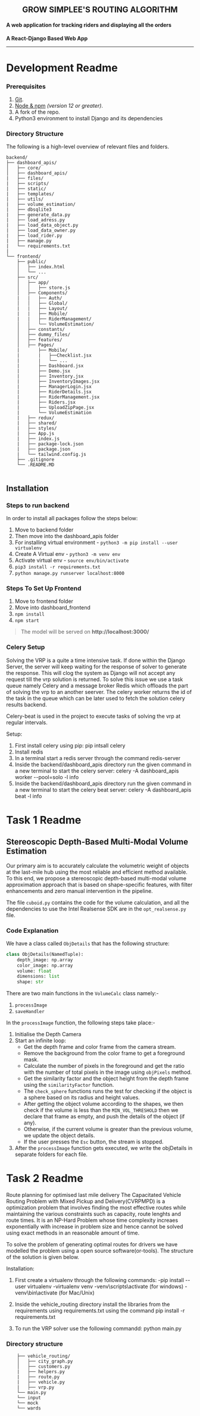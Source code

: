 
<h2 align="center">GROW SIMPLEE'S ROUTING ALGORITHM</h2>
<h4 align="left">A web application for tracking riders and displaying all the orders</h4>

**A React-Django Based  Web App**  

-------

# Development Readme

### Prerequisites

1.  [Git](https://git-scm.com/downloads).
2.  [Node & npm](https://nodejs.org/en/download/) _(version 12 or greater)_.
3.  A fork of the repo.
4.  Python3 environment to install Django and its dependencies

### Directory Structure

The following is a high-level overview of relevant files and folders.

```
backend/
├── dashboard_apis/
│   ├── core/
│   ├── dashboard_apis/
|   ├── files/
|   ├── scripts/
|   ├── static/
|   ├── templates/
|   ├── utils/
|   ├── volume_estimation/
|   ├── dbsqlite3
|   ├── generate_data.py
|   ├── load_adress.py
|   ├── load_data_object.py
|   ├── load_data_owner.py
|   ├── load_rider.py
|   ├── manage.py 
|   └── requirements.txt
|
└── frontend/
    ├── public/
    │   ├── index.html
    │   └── ...
    ├── src/
    │   ├── app/
    │   │   ├── store.js
    │   ├── Components/
    |   |   ├── Auth/
    │   │   ├── Global/
    |   |   ├── Layout/
    |   |   ├── Mobile/
    |   |   ├── RiderManagement/
    │   │   └── VolumeEstimation/
    │   ├── constants/
    │   ├── dummy_files/
    │   ├── features/
    │   ├── Pages/
    |       ├── Mobile/
    |       |   ├──Checklist.jsx
    |       |   └── ...
    |       ├── Dashboard.jsx
    |       ├── Demo.jsx
    |       ├── Inventory.jsx
    |       ├── InventoryImages.jsx
    |       ├── ManagerLogin.jsx
    |       ├── RiderDetails.jsx
    |       ├── RiderManagement.jsx
    |       ├── Riders.jsx
    |       ├── UploadZipPage.jsx
    |       └── VolumeEstimation
    |   ├── redux/
    |   ├── shared/
    |   ├── styles/
    |   ├── App.js
    |   ├── index.js
    |   ├── package-lock.json
    |   ├── package.json
    |   └── tailwind.config.js
    ├── .gitignore
    └── .README.MD
       
```

## Installation

### Steps to run backend

In order to install all packages follow the steps below:

 1. Move to backend folder
 2. Then move into the dashboard_apis folder
 3. For installing virtual environment - `python3 -m pip install --user virtualenv`
 4. Create A Virtual env - `python3 -m venv env`
 5. Activate virtual env - `source env/bin/activate`
 6. `pip3 install -r requirements.txt`
 7. `python manage.py runserver localhost:8000`

### Steps To Set Up Frontend
 1. Move to frontend folder
 2. Move into dashboard_frontend
 3. `npm install`
 4. `npm start`




> The model will be served on **http://localhost:3000/**


### Celery Setup
Solving the VRP is a quite a time intensive task. If done within the Django Server, the server will keep waiting for the response of solver to generate the response. This will clog the system as Django will not accept any request till the vrp solution is returned. To solve this issue we use a task queue namely Celery and a message broker Redis which offloads the part of solving the vrp to an another seerver.
The celery worker returns the id of the task in the queue which can be later used to fetch the solution celery results backend.

Celery-beat is used in the project to execute tasks of solving the vrp at regular intervals.

Setup:
1. First install celery using pip:
    pip intsall celery
2. Install redis
3. In a terminal start a redis server through the command
    redis-server
4. Inside the backend/dashboard_apis directory run the given command in a new terminal to start the celery server:
    celery -A dashboard_apis worker --pool=solo -l info
5. Inside the backend/dashboard_apis directory run the given command in a new terminal to start the celery beat server:
    celery -A dashboard_apis beat -l info


# Task 1 Readme

## Stereoscopic Depth-Based Multi-Modal Volume Estimation
Our primary aim is to accurately calculate the volumetric weight of objects at the last-mile hub using the most reliable and efficient method available. To this end, we propose a stereoscopic depth-based multi-modal volume approximation approach that is based on shape-specific features, with filter enhancements and zero manual intervention in the pipeline.

The file `cuboid.py` contains the code for the volume calculation, and all the dependencies to use the Intel Realsense SDK are in the `opt_realsense.py` file.

### Code Explanation
We have a class called `ObjDetails` that has the following structure:
```py
class ObjDetails(NamedTuple):
    depth_image: np.array
    color_image: np.array
    volume: float
    dimensions: list
    shape: str
```

There are two main functions in the `VolumeCalc` class namely:-
1. `processImage`
2. `saveHandler`

In the `processImage` function, the following steps take place:-
1. Initialise the Depth Camera
2. Start an infinite loop:
    - Get the depth frame and color frame from the camera stream.
    - Remove the background from the color frame to get a foreground mask.
    - Calculate the number of pixels in the foreground and get the ratio with the number of total pixels in the image using `objPixels` method.
    - Get the similarity factor and the object height from the depth frame using the `similarityFactor` function.
    - The `check_sphere` functions runs the test for checking if the object is a sphere based on its radius and height values.
    - After getting the object volume according to the shapes, we then check if the volume is less than the `MIN_VOL_THRESHOLD` then we declare that frame as empty, and push the details of the object (if any).
    - Otherwise, if the current volume is greater than the previous volume, we update the object details. 
    - If the user presses the `Esc` button, the stream is stopped.
3. After the `processImage` function gets executed, we write the objDetails in separate folders for each file.


 # Task 2 Readme

Route planning for optimised last mile delivery
The Capacitated Vehicle Routing Problem with Mixed Pickup and Delivery(CVRPMPD) is a optimization problem that involves finding the most effective routes while maintaining the various constraints such as capacity, route lenghts and route times. It is an NP-Hard Problem whose time complexity increaes exponentially with increase in problem size and hence cannot be solved using exact methods in an reasonable amount of time. 

To solve the problem of generating optimal routes for drivers we have modelled the problem using a open source software(or-tools). The structure of the solution is given below.

Installation:
1. First create a virtualenv through the following commands:
    -pip install --user virtualenv
    -virtualenv venv
    -venv\scripts\activate (for windows)
    -venv\bin\activate (for Mac/Unix)

2. Inside the vehicle_routing directory install the libraries from the requirements using requirements.txt using the command
    pip install -r requirements.txt

3. To run the VRP solver use the following commandd:
    python main.py

### Directory structure 

```
    ├── vehicle_routing/
    │   ├── city_graph.py
    │   ├── customers.py
    |   ├── helpers.py
    |   ├── route.py
    |   ├── vehicle.py
    |   ├── vrp.py
    └── main.py
    └── input
    └── mock
    └── wards
```
